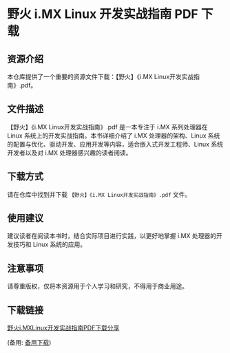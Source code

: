 # 野火 i.MX Linux 开发实战指南 PDF 下载

## 资源介绍

本仓库提供了一个重要的资源文件下载：【野火】《i.MX Linux开发实战指南》.pdf。

## 文件描述

【野火】《i.MX Linux开发实战指南》.pdf 是一本专注于 i.MX 系列处理器在 Linux 系统上的开发实战指南。本书详细介绍了 i.MX 处理器的架构、Linux 系统的配置与优化、驱动开发、应用开发等内容，适合嵌入式开发工程师、Linux 系统开发者以及对 i.MX 处理器感兴趣的读者阅读。

## 下载方式

请在仓库中找到并下载 `【野火】《i.MX Linux开发实战指南》.pdf` 文件。

## 使用建议

建议读者在阅读本书时，结合实际项目进行实践，以更好地掌握 i.MX 处理器的开发技巧和 Linux 系统的应用。

## 注意事项

请尊重版权，仅将本资源用于个人学习和研究，不得用于商业用途。

## 下载链接
[野火i.MXLinux开发实战指南PDF下载分享]() 

(备用: [备用下载](https://pan.baidu.com/s/18oUBJJnpFSNZsFlzS6VGCg?pwd=1234))
